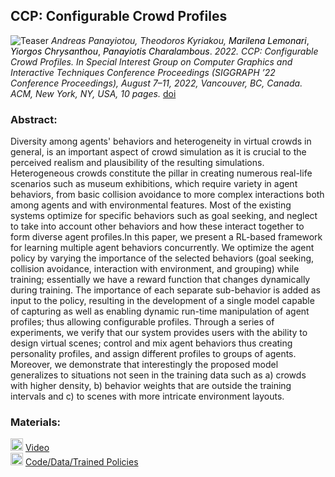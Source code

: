 ## CCP: Configurable Crowd Profiles
![Teaser](https://user-images.githubusercontent.com/94784611/170231686-6433104d-4ce2-43d5-9bb7-5461ad25f6a8.jpg)
_Andreas Panayiotou, Theodoros Kyriakou,_
<a href="https://marilenalemonari.github.io/" style="color: black; text-decoration: none;text-decoration-style: none;">_Marilena Lemonari_</a>,
<a href="http://www.cs.ucy.ac.cy/~yiorgos/" style="color: black; text-decoration: none;text-decoration-style: none;">_Yiorgos Chrysanthou_</a>,
<a href="https://totis77.github.io/" style="color: black; text-decoration: none;text-decoration-style: none;">_Panayiotis Charalambous_</a>.
_2022. CCP: Configurable Crowd Profiles. In Special Interest Group on Computer Graphics and Interactive Techniques Conference Proceedings (SIGGRAPH ’22 Conference  Proceedings), August 7–11, 2022, Vancouver, BC, Canada. ACM, New York, NY, USA, 10 pages._ [doi](https://doi.org/10.1145/3528233.3530712)

### Abstract:
Diversity among agents' behaviors and heterogeneity in virtual crowds in general, is an important aspect of crowd simulation as it is crucial to the perceived realism and plausibility of the resulting simulations.  Heterogeneous crowds constitute the pillar in creating numerous real-life scenarios such as museum exhibitions, which require variety in agent behaviors, from basic collision avoidance to more complex interactions both among agents and with environmental features. Most of the existing systems optimize for specific behaviors such as goal seeking, and neglect to take into account other behaviors and how these interact together to form diverse agent profiles.In this paper, we present a RL-based framework for learning multiple agent behaviors concurrently. We optimize the agent policy by varying the importance of the selected behaviors (goal seeking, collision avoidance, interaction with environment, and grouping) while training; essentially we have a reward function that changes dynamically during training. The importance of each separate sub-behavior is added as input to the policy, resulting in the development of a single model capable of capturing as well as enabling dynamic run-time manipulation of agent profiles; thus allowing configurable profiles. Through a series of experiments, we verify that our system provides users with the ability to design virtual scenes; control and mix agent behaviors thus creating personality profiles, and assign different profiles to groups of agents. Moreover, we demonstrate that interestingly the proposed model generalizes to situations not seen in the training data such as a) crowds with higher density, b) behavior weights that are outside the training intervals and c) to scenes with more intricate environment layouts.

<!---
<img src="https://user-images.githubusercontent.com/94784611/170267247-57bd33e3-7a24-433a-96be-ccdc246857ab.png" width="100" height="100" />
<img src="https://user-images.githubusercontent.com/94784611/170267225-8aeb314d-1739-4e25-8f90-2be8f0b6931b.png" width="100" height="100" />
<img src="https://user-images.githubusercontent.com/94784611/170267262-6eb88fec-2b60-486a-9eb8-b28570e3829b.jpg" width="100" height="100" />
--->

### Materials:
<img src="https://user-images.githubusercontent.com/94784611/170232148-224a3d29-5b06-4116-a323-8d5aecf2326f.png" width="20" height="20" /> [Video](https://www.youtube.com/watch?v=k5SAOnisBas)  
<img src="https://user-images.githubusercontent.com/94784611/170233045-f2d31fd8-15d7-402c-a522-121523110928.png" width="20" height="20" /> [Code/Data/Trained Policies](https://github.com/veupnea/CCP)

